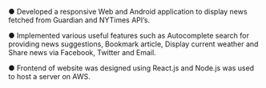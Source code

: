● Developed a responsive Web and Android application to display news fetched from Guardian and NYTimes API’s.

● Implemented various useful features such as Autocomplete search for providing news suggestions, Bookmark article, Display current
weather and Share news via Facebook, Twitter and Email.

● Frontend of website was designed using React.js and Node.js was used to host a server on AWS.
